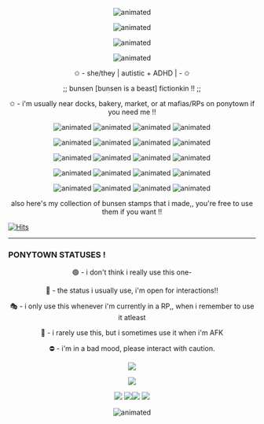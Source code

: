 <p align="center">
  <img src="https://64.media.tumblr.com/23b8f1a5eed68cc069a3deb19419d16f/97b51e36be483cf5-d8/s1280x1920/dd742616caad3a9e2443685e7b65fa9d9d13abbf.pnj" alt="animated" />  

<p align="center">
  <img src="https://files.catbox.moe/gv5n76.gif" alt="animated" />
</p>
  <p align="center">
<img src="https://files.catbox.moe/usxdeh.gif" alt="animated" />
</p>
<p align="center">
  <img src="https://64.media.tumblr.com/b91e9796a035f97a2da5d89e0c835681/tumblr_inline_ml1c6aUbyo1qz4rgp.gif" alt="animated" />  
</p>
<p align="center">
✩ - she/they | autistic + ADHD | - ✩
<p align="center">
;; bunsen [bunsen is a beast] fictionkin !! ;;
</p>
<p align="center">
✩ - i'm usually near docks, bakery, market, or at mafias/RPs on ponytown if you need me !!
</p>
<p align="center">
  <img src="https://i.imgur.com/gAsiDHa.gif" alt="animated" /> <img src="https://i.imgur.com/RvEE447.gif" alt="animated" /> <img src="https://i.imgur.com/CIpJM8q.gif" alt="animated" /> <img src="https://i.imgur.com/UY1FRvR.gif" alt="animated" />
</p>
<p align="center">
<img src="https://i.imgur.com/AHKtrmY.gif" alt="animated" /> <img src="https://i.imgur.com/odM7ujn.gif" alt="animated" /> <img src="https://i.imgur.com/E4Xfp0Q.gif" alt="animated" /> <img src="https://i.imgur.com/KBUBP3x.gif" alt="animated" />
</p>
<p align="center">
  <img src="https://i.imgur.com/aURm8OS.gif" alt="animated" /> <img src="https://i.imgur.com/WeWXTlG.gif" alt="animated" /> <img src="https://i.imgur.com/hKJ4g4v.gif" alt="animated" /> <img src="https://i.imgur.com/KHI58yc.gif" alt="animated" />
</p>
<p align="center">
  <img src="https://i.imgur.com/FAExL4k.gif" alt="animated" />   <img src="https://i.imgur.com/PIkGdM6.gif" alt="animated" />   <img src="https://i.imgur.com/BOMsilJ.gif" alt="animated" />   <img src="https://i.imgur.com/cOAxwy2.gif" alt="animated" />
</p>
<p align="center">
  <img src="https://i.imgur.com/Z4mQxkN.gif" alt="animated" /> <img src="https://i.imgur.com/AxdXzuU.gif" alt="animated" /> <img src="https://i.imgur.com/FjKv2cw.gif" alt="animated" /> <img src="https://i.imgur.com/zCQ3dZj.gif" alt="animated" />
</p>
<p align="center">
also here's my collection of bunsen stamps that i made,, you're free to use them if you want !!
</p>

[![Hits](https://hits.seeyoufarm.com/api/count/incr/badge.svg?url=https%3A%2F%2Fgithub.com%2Fparaps&count_bg=%234363F3&title_bg=%23FF48E9&icon=&icon_color=%236383FF&title=hits&edge_flat=false)](https://hits.seeyoufarm.com)

___
### PONYTOWN STATUSES !
<p align="center">
  🟢 - i don't think i really use this one-
</p>
<p align="center">
  💬 - the status i usually use, i'm open for interactions!!
</p>
<p align="center">
  🎭 - i only use this whenever i'm currently in a RP,, when i remember to use it atleast
</p>
<p align="center">
  🌙 - i rarely use this, but i sometimes use it when i'm AFK
</p>
<p align="center">
  ⛔️ - i'm in a bad mood, please interact with caution. 
</p>
<p align="center">
<img src="https://wilardo.crd.co/assets/images/gallery22/67e05689.png"/>
</p>

<p align="center">
 <img src="https://i.imgur.com/WttVLxp.png"/>
</p>
<p align="center">
<img src="https://pix.crd.co/assets/images/gallery08/51792668.gif"/> <img src="https://xyz.crd.co/assets/images/gallery02/e35631ec.gif"/><img src="https://xyz.crd.co/assets/images/gallery02/b38bba44.gif"/> <img src="https://goldenkamuy.crd.co/assets/images/gallery22/f5aa100e.gif"/>
</p>

<p align="center">
  <img src="https://64.media.tumblr.com/68d9e1ed634a751a9080a20fe5348da8/97b51e36be483cf5-94/s1280x1920/ab570358552bb257b2a76bb022411badbed6c87f.pnj" alt="animated" />  
</p>
